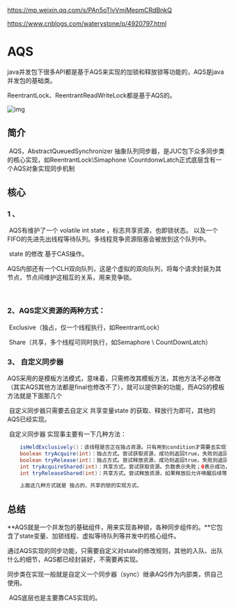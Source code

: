 https://mp.weixin.qq.com/s/PAn5oTlvVmjMepmCRdBnkQ

https://www.cnblogs.com/waterystone/p/4920797.html

# AQS

​	java并发包下很多API都是基于AQS来实现的加锁和释放锁等功能的，AQS是java并发包的基础类。

ReentrantLock、ReentrantReadWriteLock都是基于AQS的。

![img](https://images2015.cnblogs.com/blog/721070/201705/721070-20170504110246211-10684485.png)

##  简介

​	AQS，AbstractQueuedSynchronizer 抽象队列同步器，是JUC包下众多同步类的核心实现，如ReentrantLock\Simaphone \CountdonwLatch正式底层含有一个AQS对象实现同步机制

## 核心

### 1 、 

​	AQS有维护了一个 volatile int state ，标志共享资源，也即锁状态。 以及一个FIFO的先进先出线程等待队列。多线程竞争资源阻塞会被放到这个队列中。

​	state 的修改 基于CAS操作。

​	AQS内部还有一个CLH双向队列，这是个虚拟的双向队列，将每个请求封装为其节点，节点间维护这相互的关系，用来竞争锁。

​	

### 2、AQS定义资源的两种方式：

​	Exclusive（独占，仅一个线程执行，如ReentrantLock）

​	Share（共享，多个线程可同时执行，如Semaphore \ CountDownLatch）

### 3、 自定义同步器

​	AQS采用的是模板方法模式，意味着，只需修改其模板方法，其他方法不必修改（其实AQS其他方法都是final也修改不了），就可以提供新的功能，而AQS的模板方法就是下面那几个

​	自定义同步器只需要去自定义 共享变量state 的获取、释放行为即可，其他的AQS已经实现。

​	自定义同步器 实现事主要有一下几种方法：	

```java
	isHeldExclusively()：该线程是否正在独占资源。只有用到condition才需要去实现它。
	boolean tryAcquire(int)：独占方式。尝试获取资源，成功则返回true，失败则返回false。
	boolean tryRelease(int)：独占方式。尝试释放资源，成功则返回true，失败则返回false。
	int tryAcquireShared(int)：共享方式。尝试获取资源。负数表示失败；0表示成功，但没有剩						    余可用资源；正数表示成功，且有剩余资源。
	int tryReleaseShared(int)：共享方式。尝试释放资源，如果释放后允许唤醒后续等待结点返						   回true，否则返回false。

	上面这几种方式就是 独占的、共享的锁的实现方式。
```



## 总结

​	**AQS就是一个并发包的基础组件，用来实现各种锁，各种同步组件的。**它包含了state变量、加锁线程、虚拟等待队列等并发中的核心组件。

​	通过AQS实现的同步功能，只需要自定义对state的修改规则，其他的入队、出队什么的细节，AQS都已经封装好，不需要再实现。

​	同步类在实现一般就是自定义一个同步器（sync）继承AQS作为内部类，供自己使用。

​	AQS底层也是主要靠CAS实现的。